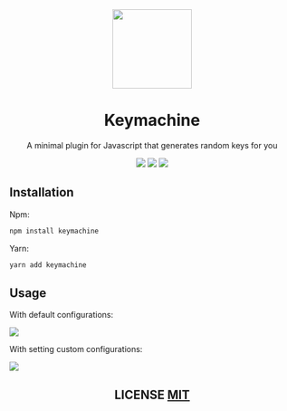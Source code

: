 <div align="center">

<img src="https://user-images.githubusercontent.com/39852038/55247335-649b2680-5258-11e9-81be-d05eb195295d.png" width="140" />

# Keymachine
A minimal plugin for Javascript that generates random keys for you
<div align="center">

<img src="https://img.shields.io/circleci/project/github/ozkanonur/keymachine/master.svg?color=00bfa5&label=.circleci&style=for-the-badge"/>
<img src="https://img.shields.io/travis/com/ozkanonur/keymachine/master.svg?color=00bfa5&label=.travis&style=for-the-badge"/>
<img src="https://img.shields.io/github/license/ozkanonur/keymachine.svg?color=212121&label=LICENSE&style=for-the-badge"/>

</div>

</div>

## Installation

Npm:

```sh
npm install keymachine
```

Yarn:

```sh
yarn add keymachine
```

## Usage

<p> With default configurations: </p>

<img src="https://user-images.githubusercontent.com/39852038/55248853-b5f8e500-525b-11e9-9d46-51c3f018e7f9.png" />

<p> With setting custom configurations: </p>

<img src="https://user-images.githubusercontent.com/39852038/55249027-2ef83c80-525c-11e9-8569-732ae1aab7b7.png" />

<div align=center>

## LICENSE [MIT](LICENSE.md)

</div>
